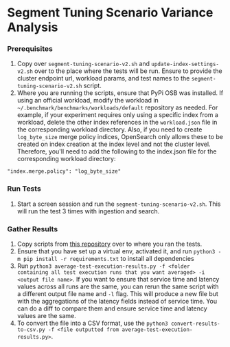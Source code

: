 # Segment Tuning Scenario Variance Analysis

### Prerequisites
1. Copy over `segment-tuning-scenario-v2.sh` and `update-index-settings-v2.sh` over to the place where the tests will be run. Ensure to provide the cluster endpoint url, workload params, and test names to the `segment-tuning-scenario-v2.sh` script.
2. Where you are running the scripts, ensure that PyPi OSB was installed. If using an official workload, modify the workload in `~/.benchmark/benchmarks/workloads/default` repository as needed. For example, if your experiment requires only using a specific index from a workload, delete the other index references in the `workload.json` file in the corresponding workload directory. Also, if you need to create `log_byte_size` merge policy indices, OpenSearch only allows these to be created on index creation at the index level and not the cluster level. Therefore, you'll need to add the following to the index.json file for the corresponding workload directory:
```
"index.merge.policy": "log_byte_size"
```

### Run Tests
1. Start a screen session and run the `segment-tuning-scenario-v2.sh`. This will run the test 3 times with ingestion and search.

### Gather Results
1. Copy scripts from [this repository](https://github.com/IanHoang/opensearch-scripts) over to where you ran the tests.
2. Ensure that you have set up a virtual env, activated it, and run `python3 -m pip install -r requirements.txt` to install all dependencies
3. Run `python3 average-test-execution-results.py -f <folder containing all test execution runs that you want averaged> -i <output file name>`. If you want to ensure that service time and latency values across all runs are the same, you can rerun the same script with a different output file name and `-l` flag. This will produce a new file but with the aggregations of the latency fields instead of service time. You can do a diff to compare them and ensure service time and latency values are the same.
4. To convert the file into a CSV format, use the `python3 convert-results-to-csv.py -f <file outputted from average-test-execution-results.py>`.
